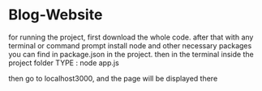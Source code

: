 # Blog-Website

for running the project, first download the whole code.
after that with any terminal or command prompt install node and other necessary packages you can find in package.json in the project.
then in the terminal inside the project folder 
TYPE : node app.js

then go to localhost3000, and the page will be displayed there
